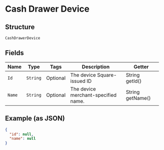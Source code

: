 
# Cash Drawer Device

## Structure

`CashDrawerDevice`

## Fields

| Name | Type | Tags | Description | Getter |
|  --- | --- | --- | --- | --- |
| `Id` | `String` | Optional | The device Square-issued ID | String getId() |
| `Name` | `String` | Optional | The device merchant-specified name. | String getName() |

## Example (as JSON)

```json
{
  "id": null,
  "name": null
}
```

